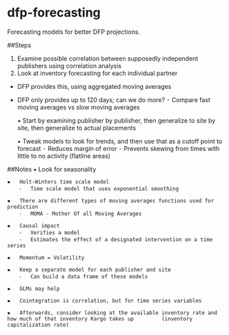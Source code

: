 # dfp-forecasting
Forecasting models for better DFP projections.

##Steps
1. Examine possible correlation between supposedly independent publishers using correlation analysis
2. Look at inventory forecasting for each individual partner

* DFP provides this, using aggregated moving averages

* DFP only provides up to 120 days; can we do more?
		⁃	Compare fast moving averages vs slow moving averages

	▪	Start by examining publisher by publisher, then generalize to site by site, then generalize to actual placements

	▪	Tweak models to look for trends, and then use that as a cutoff point to forecast
		⁃	Reduces margin of error
		⁃	Prevents skewing from times with little to no activity (flatline areas)

##Notes
	▪	Look for seasonality

	▪	Holt-Winters time scale model
		⁃	Time scale model that uses exponential smoothing

	▪	There are different types of moving averages functions used for prediction
		⁃	MOMA - Mother Of all Moving Averages

	▪	Causal impact
		⁃	Verifies a model
		⁃	Estimates the effect of a designated intervention on a time series

	▪	Momentum = Volatility

	▪	Keep a separate model for each publisher and site
		⁃	Can build a data frame of these models

	▪	GLMs may help

	▪	Cointegration is correlation, but for time series variables

	▪	Afterwards, consider looking at the available inventory rate and how much of that inventory Kargo takes up 		   (inventory capitalization rate)

